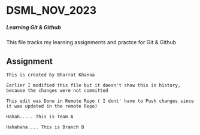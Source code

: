 # DSML_NOV_2023
 ##### Learning Git & Github
 This file tracks my learning assignments and practce for Git & Github

## Assignment

	This is created by Bharrat Khanna

	Earlier I modified this file but it doesn't show this in history, because the changes were not committed

  	This edit was Done in Remote Repo ( I dont' have to Push changes since it was updated in the remote Repo)

	Hahah..... This is Team A
   
	Hahahaha.... This is Branch B
